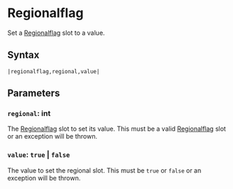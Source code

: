 # Regionalflag

Set a [Regionalflag](../../Flags%20arrays/Regionalflags.md) slot to a value.

## Syntax

````
|regionalflag,regional,value|
````

## Parameters

### `regional`: int

The [Regionalflag](../../Flags%20arrays/Regionalflags.md) slot to set its value. This must be a valid [Regionalflag](../../Flags%20arrays/Regionalflags.md) slot or an exception will be thrown.

### `value`: `true` | `false`

The value to set the regional slot. This must be `true` or `false` or an exception will be thrown.
